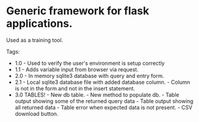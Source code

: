 # Generic framework for flask applications.
Used as a training tool.

Tags:
  - 1.0 - Used to verify the user's environment is setup correctly
  - 1.1 - Adds variable input from browser via request.
  - 2.0 - In memory sqlite3 database with query and entry form.
  - 2.1 - Local sqlite3 database file with added database column.
        - Column is not in the form and not in the insert statement.
  - 3.0 TABLES!
        - New db table.
        - New method to populate db.
        - Table output showing some of the returned query data
        - Table output showing all returned data
        - Table error when expected data is not present.
        - CSV download button.
